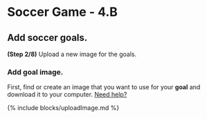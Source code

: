 # Soccer Game - 4.B

## Add soccer goals.

**(Step 2/8)** Upload a new image for the goals.

### Add goal image.

First, find or create an image that you want to use for your **goal** and download it to your computer. [Need help?](/tutorials/images/)

{% include blocks/uploadImage.md %}
